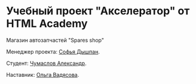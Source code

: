 # Учебный проект "Акселератор" от HTML Academy

Магазин автозапчастей "Spares shop"

Менеджер проекта: [Софья  Дышпан](https://https://htmlrocket.slack.com/team/UQZEJ2ZTJ).

Студент: [Чумаслов Александр](https://up.htmlacademy.ru/adaptive/18/user/963163).

Наставник: [Ольга Вадясова](https://https://htmlrocket.slack.com/team/UU60MG338).
